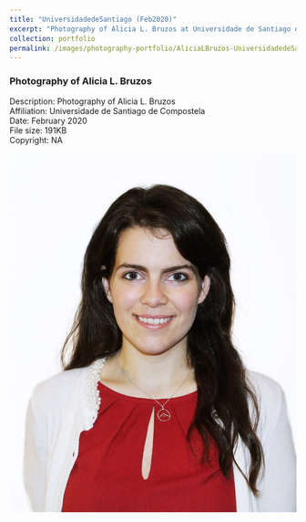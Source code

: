 ```yaml
---
title: "UniversidadedeSantiago (Feb2020)"
excerpt: "Photography of Alicia L. Bruzos at Universidade de Santiago de Compostela in February 2020 <br/><img src='/images/photography-portfolio/AliciaLBruzos-UniversidadedeSantiago-Feb2020.jpg'>"
collection: portfolio
permalink: /images/photography-portfolio/AliciaLBruzos-UniversidadedeSantiago-Feb2020
---
```


### Photography of Alicia L. Bruzos <br/>
Description: Photography of Alicia L. Bruzos <br/>
Affiliation: Universidade de Santiago de Compostela <br/>
Date: February 2020 <br/>
File size: 191KB <br/>
Copyright: NA <br/> 

<img src='images/photography-portfolio/AliciaLBruzos-UniversidadedeSantiago-Feb2020.jpg'>
